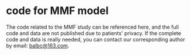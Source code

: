 # code for MMF model
The code related to the MMF study can be referenced here, and the full code and data are not published due to patients' privacy. If the complete code and data is really needed, you can contact our corresponding author by email: balbc@163.com. 
